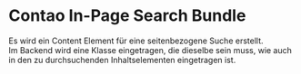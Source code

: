 # Contao In-Page Search Bundle
Es wird ein Content Element für eine seitenbezogene Suche erstellt.  
Im Backend wird eine Klasse eingetragen, die dieselbe sein muss, wie auch in den zu durchsuchenden Inhaltselementen eingetragen ist.
